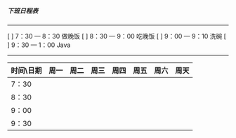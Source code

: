 ##### 下班日程表
***

[ ] 7：30 — 8：30 做晚饭
[ ] 8：30 — 9：00 吃晚饭
[ ] 9：00 — 9：10 洗碗
[ ] 9：30 — 1：00 Java
***

| 时间\日期 |周一  |周二  |周三  |周四  |周五  |周六  |周天  |
| --- | --- | --- | --- | --- | --- | --- |--- |
| 7：30 |  |  |  |  |  |  |  |
| 8：30 |  |  |  |  |  |  |  |
| 9：00 |  |  |  |  |  |  |  |
| 9：30 |  |  |  |  |  |  |  |
